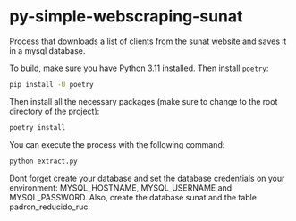 # py-simple-webscraping-sunat
Process that downloads a list of clients from the sunat website and saves it in a mysql database.

To build, make sure you have Python 3.11 installed. Then install `poetry`:

```sh
pip install -U poetry
```

Then install all the necessary packages (make sure to change to the root directory of the project):

```sh
poetry install
```

You can execute the process with the following command:
```sh
python extract.py
```

Dont forget create your database and set the database credentials on your environment: MYSQL_HOSTNAME, MYSQL_USERNAME and MYSQL_PASSWORD. Also, create the database sunat and the table padron_reducido_ruc.

